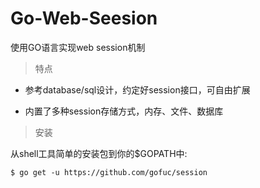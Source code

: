 # Go-Web-Seesion

使用GO语言实现web session机制

> 特点

- 参考database/sql设计，约定好session接口，可自由扩展

- 内置了多种session存储方式，内存、文件、数据库

> 安装

从shell工具简单的安装包到你的$GOPATH中:

```
$ go get -u https://github.com/gofuc/session
```